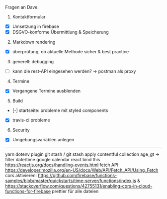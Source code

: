 Fragen an Dave:

1. Kontaktformular

- [x] Umsetzung in firebase
- [x] DSGVO-konforme Übermittlung & Speicherung

2. Markdown rendering

- [x] überprüfung, ob aktuelle Methode sicher & best practice

3. generell: debugging

- [ ] kann die rest-API eingesehen werden? -> postman als proxy

4. Termine

- [x] Vergangene Termine ausblenden

5. Build

- [-] startseite: probleme mit styled components
- [x] travis-ci probleme

6. Security

- [x] Umgebungsvariablen anlegen

---

yarn
dotenv plugin
git stash / git stash apply
contentful collection age_gt -> filter date/time
google calendar
react bind this https://reactjs.org/docs/handling-events.html
fetch API https://developer.mozilla.org/en-US/docs/Web/API/Fetch_API/Using_Fetch
cors aktivieren: https://github.com/firebase/functions-samples/blob/master/quickstarts/time-server/functions/index.js & https://stackoverflow.com/questions/42755131/enabling-cors-in-cloud-functions-for-firebase
prettier für alle dateien
